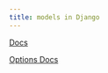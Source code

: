 ```yaml
---
title: models in Django
---
```


[Docs](https://docs.djangoproject.com/en/5.0/topics/db/models/)

[Options Docs](https://docs.djangoproject.com/en/5.0/ref/models/options/)
